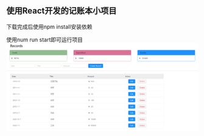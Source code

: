 ## 使用React开发的记账本小项目
下载完成后使用npm install安装依赖

使用num run start即可运行项目
![](https://github.com/liyihui6/record/blob/master/public/123.png?raw=true)
